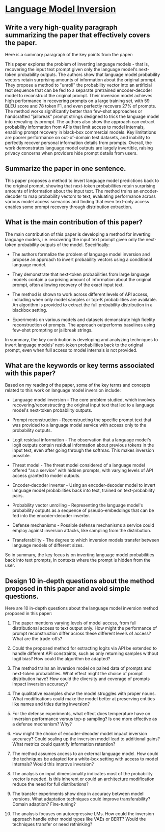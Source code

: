 # [Language Model Inversion](https://arxiv.org/abs/2311.13647)

## Write a very high-quality paragraph summarizing the paper that effectively covers the paper.

 Here is a summary paragraph of the key points from the paper:

This paper explores the problem of inverting language models - that is, recovering the input text prompt given only the language model's next-token probability outputs. The authors show that language model probability vectors retain surprising amounts of information about the original prompt. They propose a method to "unroll" the probability vector into an artificial text sequence that can be fed to a separate pretrained encoder-decoder model to reconstruct the original prompt. Their inversion model achieves high performance in recovering prompts on a large training set, with 59 BLEU score and 78 token F1, and even perfectly recovers 27% of prompts. The method works significantly better than few-shot approaches or handcrafted "jailbreak" prompt strings designed to trick the language model into revealing its prompt. The authors also show the approach can extract probability information from APIs that limit access to model internals, enabling prompt recovery in black-box commercial models. Key limitations are poorer performance on out-of-domain test datasets, and inability to perfectly recover personal information details from prompts. Overall, the work demonstrates language model outputs are largely invertible, raising privacy concerns when providers hide prompt details from users.


## Summarize the paper in one sentence.

 This paper proposes a method to invert language model predictions back to the original prompt, showing that next-token probabilities retain surprising amounts of information about the input text. The method trains an encoder-decoder to map probability vectors to text, evaluating performance across various model access scenarios and finding that even text-only access enables some prompt recovery through distribution extraction.


## What is the main contribution of this paper?

 The main contribution of this paper is developing a method for inverting language models, i.e. recovering the input text prompt given only the next-token probability outputs of the model. Specifically:

- The authors formalize the problem of language model inversion and propose an approach to invert probability vectors using a conditional language model. 

- They demonstrate that next-token probabilities from large language models contain a surprising amount of information about the original prompt, often allowing recovery of the exact input text.

- The method is shown to work across different levels of API access, including when only model samples or top-K probabilities are available. An algorithm is provided to extract the full probability distribution in a blackbox setting.

- Experiments on various models and datasets demonstrate high fidelity reconstruction of prompts. The approach outperforms baselines using few-shot prompting or jailbreak strings.

In summary, the key contribution is developing and analyzing techniques to invert language models' next-token probabilities back to the original prompt, even when full access to model internals is not provided.


## What are the keywords or key terms associated with this paper?

 Based on my reading of the paper, some of the key terms and concepts related to this work on language model inversion include:

- Language model inversion - The core problem studied, which involves recovering/reconstructing the original input text that led to a language model's next-token probability outputs.

- Prompt reconstruction - Reconstructing the specific prompt text that was provided to a language model service with access only to the probability outputs.

- Logit residual information - The observation that a language model's logit outputs contain residual information about previous tokens in the input text, even after going through the softmax. This makes inversion possible.

- Threat model - The threat model considered of a language model offered "as a service" with hidden prompts, with varying levels of API access granted to model outputs.

- Encoder-decoder inverter - Using an encoder-decoder model to invert language model probabilities back into text, trained on text-probability pairs.

- Probability vector unrolling - Representing the language model's probability outputs as a sequence of pseudo-embeddings that can be fed into the encoder-decoder inverter. 

- Defense mechanisms - Possible defense mechanisms a service could employ against inversion attacks, like sampling from the distribution.

- Transferability - The degree to which inversion models transfer between language models of different sizes.

So in summary, the key focus is on inverting language model probabilities back into text prompts, in contexts where the prompt is hidden from the user.


## Design 10 in-depth questions about the method proposed in this paper and avoid simple questions.

 Here are 10 in-depth questions about the language model inversion method proposed in this paper:

1. The paper mentions varying levels of model access, from full distributional access to text output only. How might the performance of prompt reconstruction differ across these different levels of access? What are the trade-offs?

2. Could the proposed method for extracting logits via API be extended to handle different API constraints, such as only returning samples without logit bias? How could the algorithm be adapted? 

3. The method trains an inversion model on paired data of prompts and next-token probabilities. What effect might the choice of prompt distribution have? How could the diversity and coverage of prompts impact inversion accuracy?

4. The qualitative examples show the model struggles with proper nouns. What modifications could make the model better at preserving entities like names and titles during inversion?

5. For the defense experiments, what effect does temperature have on inversion performance versus top-p sampling? Is one more effective as a defense mechanism? Why?

6. How might the choice of encoder-decoder model impact inversion accuracy? Could scaling up the inversion model lead to additional gains? What metrics could quantify information retention?

7. The method assumes access to an external language model. How could the techniques be adapted for a white-box setting with access to model internals? Would this improve inversion?

8. The analysis on input dimensionality indicates most of the probability vector is needed. Is this inherent or could an architecture modification reduce the need for full distributions?

9. The transfer experiments show drop in accuracy between model versions. What adaptation techniques could improve transferability? Domain adaption? Fine-tuning?

10. The analysis focuses on autoregressive LMs. How could the inversion approach handle other model types like VAEs or BERT? Would the techniques transfer or need rethinking?
